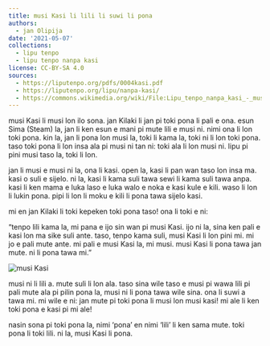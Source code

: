 ```yaml
---
title: musi Kasi li lili li suwi li pona
authors:
  - jan Olipija
date: '2021-05-07'
collections:
  - lipu tenpo
  - lipu tenpo nanpa kasi
license: CC-BY-SA 4.0
sources:
  - https://liputenpo.org/pdfs/0004kasi.pdf
  - https://liputenpo.org/lipu/nanpa-kasi/
  - https://commons.wikimedia.org/wiki/File:Lipu_tenpo_nanpa_kasi_-_musi_Kasi.png
---
```


musi Kasi li musi lon ilo sona. jan Kilaki li jan pi toki pona li pali e ona. esun Sima (Steam) la, jan li ken esun e mani pi mute lili e musi ni. nimi ona li lon toki pona. kin la, jan li pona lon musi la, toki li kama la, toki ni li lon toki pona. taso toki pona li lon insa ala pi musi ni tan ni: toki ala li lon musi ni. lipu pi pini musi taso la, toki li lon.

jan li musi e musi ni la, ona li kasi. open la, kasi li pan wan taso lon insa ma. kasi o suli e sijelo. ni la, kasi li kama suli tawa sewi li kama suli tawa anpa. kasi li ken mama e luka laso e luka walo e noka e kasi kule e kili. waso li lon li lukin pona. pipi li lon li moku e kili li pona tawa sijelo kasi.

mi en jan Kilaki li toki kepeken toki pona taso! ona li toki e ni:

“tenpo lili kama la, mi pana e ijo sin wan pi musi Kasi. ijo ni la, sina ken pali e kasi lon ma sike suli ante. taso, tenpo kama suli, musi Kasi li lon pini mi. mi jo e pali mute ante. mi pali e musi Kasi la, mi musi. musi Kasi li pona tawa jan mute. ni li pona tawa mi.”

![musi Kasi](https://upload.wikimedia.org/wikipedia/commons/1/14/Lipu_tenpo_nanpa_kasi_-_musi_Kasi.png)

musi ni li lili a. mute suli li lon ala. taso sina wile taso e musi pi wawa lili pi pali mute ala pi pilin pona la, musi ni li pona tawa wile sina. ona li suwi a tawa mi. mi wile e ni: jan mute pi toki pona li musi lon musi kasi! mi ale li ken toki pona e kasi pi mi ale!

nasin sona pi toki pona la, nimi ‘pona’ en nimi ‘lili’ li ken sama mute. toki pona li toki lili. ni la, musi Kasi li pona.